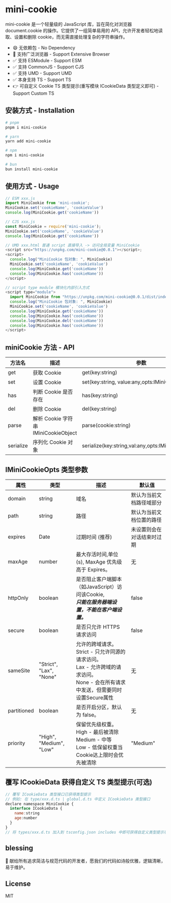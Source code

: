 # mini-cookie

mini-cookie 是一个轻量级的 JavaScript 库，旨在简化对浏览器 document.cookie 的操作。它提供了一组简单易用的 API，允许开发者轻松地读取、设置和删除 cookie，而无需直接处理复杂的字符串操作。

- 😄 无依赖包 - No Dependency
- 🤡 支持广泛浏览器 - Support Extensive Browser
- ✅ 支持 ESModule - Support ESM
- ✅ 支持 CommonJS - Support CJS
- ✅ 支持 UMD - Support UMD
- ✅ 本身支持 TS - Support TS
- 👉 可自定义 Cookie TS 类型提示(重写模块 ICookieData 类型定义即可) - Support Custom TS

## 安装方式 - Installation

```bash
# pnpm
pnpm i mini-cookie

# yarn
yarn add mini-cookie

# npm
npm i mini-cookie

# bun
bun install mini-cookie
```

## 使用方式 - Usage

```js
// ESM xxx.js
import MiniCookie from 'mini-cookie';
MiniCookie.set('cookieName', 'cookieValue')
console.log(MiniCookie.get('cookieName'))

// CJS xxx.js
const MiniCookie = require('mini-cookie');
MiniCookie.set('cookieName', 'cookieValue')
console.log(MiniCookie.get('cookieName'))

// UMD xxx.html 普通 script 直接导入 -> 访问全局变量 MiniCookie
<script src="https://unpkg.com/mini-cookie@0.0.1"></script>;
<script>
  console.log("MiniCookie 包对象: ", MiniCookie)
  MiniCookie.set('cookieName', 'cookieValue')
  console.log(MiniCookie.get('cookieName'))
  console.log(MiniCookie.has('cookieName'))
</script>

// script type module 模块化内部引入方式
<script type="module">
  import MiniCookie from "https://unpkg.com/mini-cookie@0.0.1/dist/index.esm.js";
  console.log("MiniCookie 包对象: ", MiniCookie)
  MiniCookie.set('cookieName', 'cookieValue')
  console.log(MiniCookie.get('cookieName'))
  console.log(MiniCookie.has('cookieName'))
  console.log(MiniCookie.del('cookieName'))
  console.log(MiniCookie.has('cookieName'))
</script>
```

## miniCookie 方法 - API

| 方法名    | 描述                                 | 参数                                               | 返回值            |
| --------- | ------------------------------------ | -------------------------------------------------- | ----------------- |
| get       | 获取 Cookie                          | get(key:string)                                    | any               |
| set       | 设置 Cookie                          | set(key:string, value:any,opts:IMiniCookieOpts)    | boolean           |
| has       | 判断 Cookie 是否存在                 | has(key:string)                                    | boolean           |
| del       | 删除 Cookie                          | del(key:string)                                    | boolean           |
| parse     | 解析 Cookie 字符串 IMiniCookieObject | parse(cookie:string)                               | IMiniCookieObject |
| serialize | 序列化 Cookie 对象                   | serialize(key:string,val:any,opts:IMiniCookieOpts) | string            |

## IMiniCookieOpts 类型参数

| 属性 | 类型 | 描述 | 默认值 |
| --- | --- | --- | --- |
| domain | string | 域名 | 默认为当前文档路径域部分 |
| path | string | 路径 | 默认为当前文档位置的路径 |
| expires | Date | 过期时间 (推荐) | 未设置则会在对话结束时过期 |
| maxAge | number | 最大存活时间,单位(s), MaxAge 优先级高于 Expires。 | 无 |
| httpOnly | boolean | 是否阻止客户端脚本（如JavaScript）访问该Cookie, <br>**_只能在服务器端设置，不能在客户端设置。_** | false |
| secure | boolean | 是否只允许 HTTPS 请求访问 | false |
| sameSite | "Strict", "Lax", "None" | 允许的跨域请求。<br>Strict - 只允许同源的请求访问。 <br>Lax - 允许跨域的请求访问。 <br>None - 会在所有请求中发送，但需要同时设置Secure属性 | 无 |
| partitioned | boolean | 是否开启分区，默认为 false。 | 无 |
| priority | "High", "Medium", "Low" | 保留优先级权重。<br> High - 最后被清除 <br> Medium - 中等 <br> Low - 低保留权重当Cookie达上限时会优先被清除 | "Medium" |

## 覆写 ICookieData 获得自定义 TS 类型提示(可选)

```js
// 覆写 ICookieData 类型接口已获得类型提示
// 例如: 在 type/xxx.d.ts | global.d.ts 中定义 ICookieData 类型接口
declare namespace MiniCookie {
  interface ICookieData {
    name:string
    age:number
  }
}
// 将 types/xxx.d.ts 加入到 tsconfig.json includes 中即可获得自定义类型提示功能咯

```

## blessing

🥰 献给所有追求简洁与规范代码的开发者，愿我们的代码如诗般优雅，逻辑清晰，易于维护。

## License

MIT
